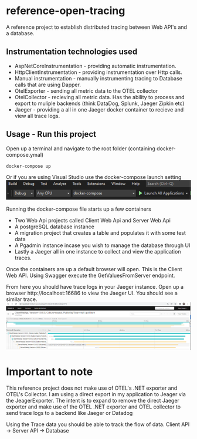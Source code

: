# reference-open-tracing
A reference project to establish distributed tracing between Web API's and a database.

## Instrumentation technologies used
* AspNetCoreInstrumentation - providing automatic instrumentation.
* HttpClientInstrumentation - providing instrumentation over Http calls.
* Manual instrumentation - manually instrumenting tracing to Database calls that are using Dapper.
* OtelExporter - sending all metric data to the OTEL collector
* OtelCollector - recieving all metric data. Has the ability to process and export to muliple backends (think DataDog, Splunk, Jaeger Zipkin etc)
* Jaeger - providing a all in one Jaeger docker container to recieve and view all trace logs.

## Usage - Run this project
Open up a terminal and navigate to the root folder (containing docker-compose.ymal)
```csharp
docker-compose up
```
Or if you are using Visual Studio use the docker-compose launch setting
![Docker launch setting](./assets/images/docker-launch-setting.PNG)

Running the docker-compose file starts up a few containers
* Two Web Api projects called Client Web Api and Server Web Api
* A postgreSQL database instance
* A migration project that creates a table and populates it with some test data
* A Pgadmin instance incase you wish to manage the database through UI
* Lastly a Jaeger all in one instance to collect and view the application traces.

Once the containers are up a default browser will open. This is the Client Web API. Using Swagger execute the GetValuesFromServer endpoint.

From here you should have trace logs in your Jaeger instance. Open up a browser http://localhost:16686 to view the Jaeger UI. You should see a similar trace.
![Jaeger UI](./assets/images/jaeger-ui.PNG)

# Important to note
This reference project does not make use of OTEL's .NET exporter and OTEL's Collector. I am using a direct export in my application to Jeager via the JeagerExporter. The intent is to expand to remove the direct Jaeger exporter and make use of the OTEL .NET exporter and OTEL collector to send trace logs to a backend like Jaeger or Datadog

Using the Trace data you should be able to track the flow of data.
Client API -> Server API -> Database

